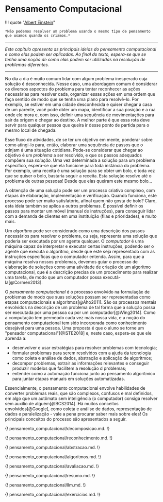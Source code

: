 # Pensamento Computacional

!!! quote "[Albert Einstein](https://pt.wikipedia.org/wiki/Albert_Einstein)"

    *Não podemos resolver um problema usando o mesmo tipo de pensamento que usamos quando os criamos.*

---

*Este capítulo apresenta as principais ideias do pensamento computacional e como elas podem ser aplicadas. Ao final do texto, espera-se que se tenha uma noção de como elas podem ser utilizadas na resolução de problemas diferentes.*

---

No dia a dia é muito comum lidar com algum problema inesperado cuja solução é desconhecida. Nesse caso, uma abordagem comum é considerar os diversos aspectos do problema para tentar reconhecer as ações necessárias para resolver cada, organizar essas ações em uma ordem que faça sentido de modo que se tenha uma plano para resolvê-lo. Por exemplo, se estiver em uma cidade desconhecida e quiser chegar a casa de um parente, você pode obter um mapa, identificar a sua posição e a rua onde ele mora e, com isso, definir uma sequência de movimentações para sair da origem e chegar ao destino. A melhor parte é que essa rota deve servir para qualquer pessoa que queira ir desse ponto de partida para o mesmo local de chegada.

Esse fluxo de atividades, de se ter um objetivo em mente, ponderar sobre como atingi-lo para, então, elaborar uma sequência de passos que o atinjam é uma situação cotidiana. Pode-se considerar que chegar ao objetivo é um *problema* a ser resolvido, e que os passos adequados compõem sua *solução*. Uma vez determinada a solução para um problema específico, espera-se que ela funcione para toda instância do problema. Por exemplo, uma receita é uma solução para se obter um bolo, e toda vez que se quiser o bolo, bastaria seguir a receita. Esta solução resolve até o problema de outras pessoas! Desde que elas queiram este mesmo bolo...

A obtenção de uma solução pode ser um processo criativo complexo, com etapas de elaboração, implementação e verificação. Quando funciona, este processo pode ser muito satisfatório, afinal quem não gosta de bolo? Claro, esta ideia também se aplica a outros problemas. É possível definir os passos para montar um móvel (manual de instruções), para conseguir lidar com a demanda de clientes em uma instituição (filas e prioridades), e muito mais.

Um *algoritmo* pode ser considerado como uma descrição dos passos necessários para resolver o problema, ou seja, representa uma solução que poderia ser executada por um agente qualquer. O *computador* é uma máquina capaz de interpretar e executar certas instruções, podendo ser o agente que executa o algoritmo, desde que este seja representado com as instruções específicas que o computador entenda. Assim, para que a máquina resolva nossos problemas, devemos guiar o processo de elaboração de soluções como uma atividade de criação de um algoritmo computacional, que é a descrição precisa de um procedimento para realizar uma tarefa, de modo que um computador possa executá-la[@Cormen2013].

O *pensamento computacional* é o processo envolvido na formulação de problemas de modo que suas soluções possam ser representadas como etapas computacionais e algoritmos[@Aho2011]. São os processos mentais envolvidos na descrição de um problema de tal forma que a solução possa ser executada por uma pessoa ou por um computador[@Wing2014]. Como a computação tem permeado cada vez mais nossa vida, e a noção do pensamento computacional tem sido incorporada como conhecimento desejável para uma pessoa. Uma proposta é que o aluno se torne um "pensador computacional"[@ISTE2018] e, neste caso, espera-se que ele aprenda a:

* desenvolver e usar estratégias para resolver problemas com tecnologia;
* formular problemas para serem resolvidos com a ajuda da tecnologia como coleta e análise de dados, abstração e aplicação de algoritmos;
* decompor problemas, extrair as informações relevantes e conseguir produzir modelos que facilitem a resolução d problemas;
* entender como a automação funciona junto ao pensamento algorítmico para juntar etapas manuais em soluções automatizadas.

Essencialmente, o pensamento computacional envolve habilidades de converter problemas reais, que são complexos, confusos e mal definidos, em algo que um autômato sem inteligência (o computador) consiga resolver sem auxílio de alguém[@BCS2014]. Há muitos conceitos envolvidos[@Google], como coleta e análise de dados, representação de dados e paralelização - vale a pena procurar saber mais sobre eles! Os principais conceitos do processo são apresentados a seguir.

{! pensamento_computacional/decomposicao.md. !}

{! pensamento_computacional/reconhecimento.md. !}

{! pensamento_computacional/abstracao.md. !}

{! pensamento_computacional/algoritmos.md. !}

{! pensamento_computacional/avaliacao.md. !}

{! pensamento_computacional/resumo.md. !}

{! pensamento_computacional/llm.md. !}

{! pensamento_computacional/exercicios.md. !}

